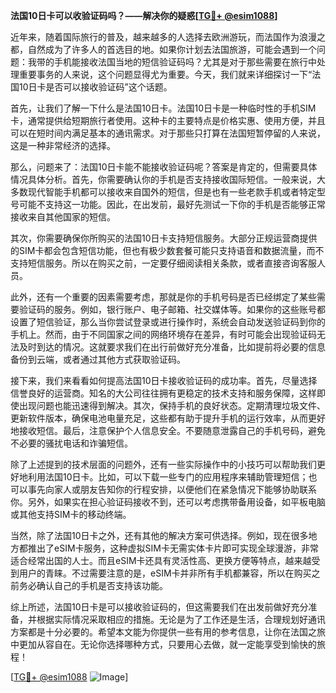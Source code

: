 **法国10日卡可以收验证码吗？——解决你的疑惑[[TG💪+ @esim1088](https://t.me/s/esim1088)]**

近年来，随着国际旅行的普及，越来越多的人选择去欧洲游玩，而法国作为浪漫之都，自然成为了许多人的首选目的地。如果你计划去法国旅游，可能会遇到一个问题：我带的手机能接收法国当地的短信验证码吗？尤其是对于那些需要在旅行中处理重要事务的人来说，这个问题显得尤为重要。今天，我们就来详细探讨一下“法国10日卡是否可以接收验证码”这个话题。

首先，让我们了解一下什么是法国10日卡。法国10日卡是一种临时性的手机SIM卡，通常提供给短期旅行者使用。这种卡的主要特点是价格实惠、使用方便，并且可以在短时间内满足基本的通讯需求。对于那些只打算在法国短暂停留的人来说，这是一种非常经济的选择。

那么，问题来了：法国10日卡能不能接收验证码呢？答案是肯定的，但需要具体情况具体分析。首先，你需要确认你的手机是否支持接收国际短信。一般来说，大多数现代智能手机都可以接收来自国外的短信，但是也有一些老款手机或者特定型号可能不支持这一功能。因此，在出发前，最好先测试一下你的手机是否能够正常接收来自其他国家的短信。

其次，你需要确保你所购买的法国10日卡支持短信服务。大部分正规运营商提供的SIM卡都会包含短信功能，但也有极少数套餐可能只支持语音和数据流量，而不支持短信服务。所以在购买之前，一定要仔细阅读相关条款，或者直接咨询客服人员。

此外，还有一个重要的因素需要考虑，那就是你的手机号码是否已经绑定了某些需要验证码的服务。例如，银行账户、电子邮箱、社交媒体等。如果你的这些账号都设置了短信验证，那么当你尝试登录或进行操作时，系统会自动发送验证码到你的手机上。然而，由于不同国家之间的网络环境存在差异，有时可能会出现验证码无法及时到达的情况。这就要求我们在出行前做好充分准备，比如提前将必要的信息备份到云端，或者通过其他方式获取验证码。

接下来，我们来看看如何提高法国10日卡接收验证码的成功率。首先，尽量选择信誉良好的运营商。知名的大公司往往拥有更稳定的技术支持和服务保障，这样即使出现问题也能迅速得到解决。其次，保持手机的良好状态。定期清理垃圾文件、更新软件版本，确保电池电量充足，这些都有助于提升手机的运行效率，从而更好地接收短信。最后，注意保护个人信息安全。不要随意泄露自己的手机号码，避免不必要的骚扰电话和诈骗短信。

除了上述提到的技术层面的问题外，还有一些实际操作中的小技巧可以帮助我们更好地利用法国10日卡。比如，可以下载一些专门的应用程序来辅助管理短信；也可以事先向家人或朋友告知你的行程安排，以便他们在紧急情况下能够协助联系你。另外，如果实在担心验证码接收不到，还可以考虑携带备用设备，如平板电脑或其他支持SIM卡的移动终端。

当然，除了法国10日卡之外，还有其他的解决方案可供选择。例如，现在很多地方都推出了eSIM卡服务，这种虚拟SIM卡无需实体卡片即可实现全球漫游，非常适合经常出国的人士。而且eSIM卡还具有灵活性高、更换方便等特点，越来越受到用户的青睐。不过需要注意的是，eSIM卡并非所有手机都兼容，所以在购买之前务必确认自己的手机是否支持该功能。

综上所述，法国10日卡是可以接收验证码的，但这需要我们在出发前做好充分准备，并根据实际情况采取相应的措施。无论是为了工作还是生活，合理规划好通讯方案都是十分必要的。希望本文能为你提供一些有用的参考信息，让你在法国之旅中更加从容自在。无论你选择哪种方式，只要用心去做，就一定能享受到愉快的旅程！

[[TG💪+ @esim1088](https://t.me/s/esim1088) ![Image](https://i.postimg.cc/4NQfJmqS/Snipaste-2025-05-13-00-14-12.png)]